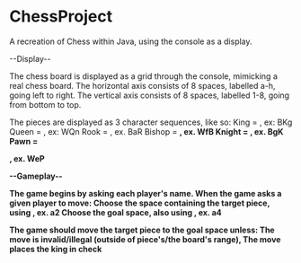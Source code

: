 # ChessProject

A recreation of Chess within Java, using the console as a display.

--Display--

The chess board is displayed as a grid through the console, mimicking a real chess board.
The horizontal axis consists of 8 spaces, labelled a-h, going left to right.
The vertical axis consists of 8 spaces, labelled 1-8, going from bottom to top.

The pieces are displayed as 3 character sequences, like so:
King = <Color><Kg>, ex: BKg
Queen = <Color><Qn>, ex: WQn
Rook = <Color><originSpace><R>, ex. BaR
Bishop = <Color><originSpace><B>, ex. WfB
Knight = <Color><originSpace><K>, ex. BgK
Pawn = <Color><originSpace><P>, ex. WeP

--Gameplay--

The game begins by asking each player's name. When the game asks a given player to move:
Choose the space containing the target piece, using <letter><number>, ex. a2
Choose the goal space, also using <letter><number>, ex. a4

The game should move the target piece to the goal space unless:
The move is invalid/illegal (outside of piece's/the board's range),
The move places the king in check
